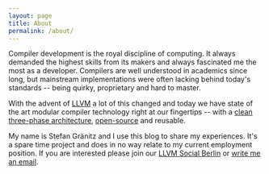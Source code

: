 ```yaml
---
layout: page
title: About
permalink: /about/
---
```


Compiler development is the royal discipline of computing. It always demanded the highest skills from its makers and always fascinated me the most as a developer. Compilers are well understood in academics since long, but mainstream implementations were often lacking behind today's standards -- being quirky, proprietary and hard to master.

With the advent of [LLVM](https://stackoverflow.com/questions/2354725/what-exactly-is-llvm) a lot of this changed and today we have state of the art modular compiler technology right at our fingertips -- with a [clean three-phase architecture](www.aosabook.org/en/llvm.html), [open-source](https://github.com/llvm-mirror/) and reusable.

My name is Stefan Gränitz and I use this blog to share my experiences. It's a spare time project and does in no way relate to my current employment position. If you are interested please join our [LLVM Social Berlin](https://www.meetup.com/de-DE/LLVM-Social-Berlin/) or <a href="click:the.address.will.be.decrypted.by.javascript" onclick='openMailer(this);'>write me an email</a>.
